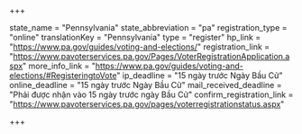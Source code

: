 +++

state_name = "Pennsylvania"
state_abbreviation = "pa"
registration_type = "online"
translationKey = "Pennsylvania"
type = "register"
hp_link = "https://www.pa.gov/guides/voting-and-elections/"
registration_link = "https://www.pavoterservices.pa.gov/Pages/VoterRegistrationApplication.aspx"
more_info_link = "https://www.pa.gov/guides/voting-and-elections/#RegisteringtoVote"
ip_deadline = "15 ngày trước Ngày Bầu Cử"
online_deadline = "15 ngày trước Ngày Bầu Cử"
mail_received_deadline = "Phải được nhận vào 15 ngày trước ngày Bầu Cử"
confirm_registration_link = "https://www.pavoterservices.pa.gov/pages/voterregistrationstatus.aspx"

+++